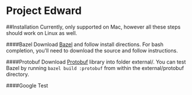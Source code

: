 # Project Edward
##Installation
Currently, only supported on Mac, however all these steps should work on Linux as well. 

####Bazel
Download [Bazel](http://bazel.io/) and follow install directions. For bash completion, you'll need to download the source and follow instructions. 

####Protobuf
Download [Protobuf](https://github.com/google/protobuf) library into folder external/. You can test Bazel by running ```bazel build :protobuf``` from within the external/protobuf directory.

####Google Test
